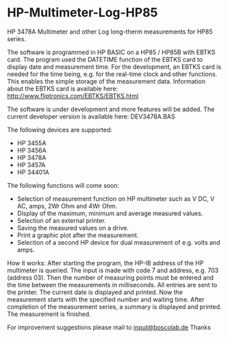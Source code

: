 # HP-Multimeter-Log-HP85
HP 3478A Multimeter and other Log long-therm measurements for HP85 series.

The software is programmed in HP BASIC on a HP85 / HP85B with EBTKS card. The program used the DATETIME function of the EBTKS card to display date and measurement time. For the development, an EBTKS card is needed for the time being, e.g. for the real-time clock and other functions. This enables the simple storage of the measurement data. Information about the EBTKS card is available here: http://www.fliptronics.com/EBTKS/EBTKS.html

The software is under development and more features will be added. The current developer version is available here: DEV3478A.BAS

The following devices are supported:
- HP 3455A
- HP 3456A
- HP 3478A
- HP 3457A
- HP 34401A

The following functions will come soon:
- Selection of measurement function on HP multimeter such as V DC, V AC, amps, 2Wr Ohm and 4Wr Ohm.
- Display of the maximum, minimum and average measured values.
- Selection of an external printer.
- Saving the measured values on a drive.
- Print a graphic plot after the measurement.
- Selection of a second HP device for dual measurement of e.g. volts and amps.


How it works:
After starting the program, the HP-IB address of the HP multimeter is queried. The input is made with code 7 and address, e.g. 703 (address 03). Then the number of measuring points must be entered and the time between the measurements in milliseconds. All entries are sent to the printer. 
The current date is displayed and printed. 
Now the measurement starts with the specified number and waiting time. After completion of the measurement series, a summary is displayed and printed. The measurement is finished.


For improvement suggestions please mail to input@boscolab.de 
Thanks
